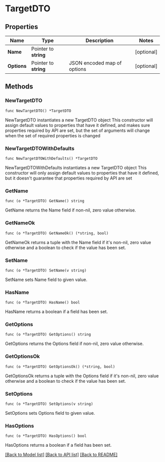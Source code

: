 # TargetDTO

## Properties

Name | Type | Description | Notes
------------ | ------------- | ------------- | -------------
**Name** | Pointer to **string** |  | [optional] 
**Options** | Pointer to **string** | JSON encoded map of options | [optional] 

## Methods

### NewTargetDTO

`func NewTargetDTO() *TargetDTO`

NewTargetDTO instantiates a new TargetDTO object
This constructor will assign default values to properties that have it defined,
and makes sure properties required by API are set, but the set of arguments
will change when the set of required properties is changed

### NewTargetDTOWithDefaults

`func NewTargetDTOWithDefaults() *TargetDTO`

NewTargetDTOWithDefaults instantiates a new TargetDTO object
This constructor will only assign default values to properties that have it defined,
but it doesn't guarantee that properties required by API are set

### GetName

`func (o *TargetDTO) GetName() string`

GetName returns the Name field if non-nil, zero value otherwise.

### GetNameOk

`func (o *TargetDTO) GetNameOk() (*string, bool)`

GetNameOk returns a tuple with the Name field if it's non-nil, zero value otherwise
and a boolean to check if the value has been set.

### SetName

`func (o *TargetDTO) SetName(v string)`

SetName sets Name field to given value.

### HasName

`func (o *TargetDTO) HasName() bool`

HasName returns a boolean if a field has been set.

### GetOptions

`func (o *TargetDTO) GetOptions() string`

GetOptions returns the Options field if non-nil, zero value otherwise.

### GetOptionsOk

`func (o *TargetDTO) GetOptionsOk() (*string, bool)`

GetOptionsOk returns a tuple with the Options field if it's non-nil, zero value otherwise
and a boolean to check if the value has been set.

### SetOptions

`func (o *TargetDTO) SetOptions(v string)`

SetOptions sets Options field to given value.

### HasOptions

`func (o *TargetDTO) HasOptions() bool`

HasOptions returns a boolean if a field has been set.


[[Back to Model list]](../README.md#documentation-for-models) [[Back to API list]](../README.md#documentation-for-api-endpoints) [[Back to README]](../README.md)


